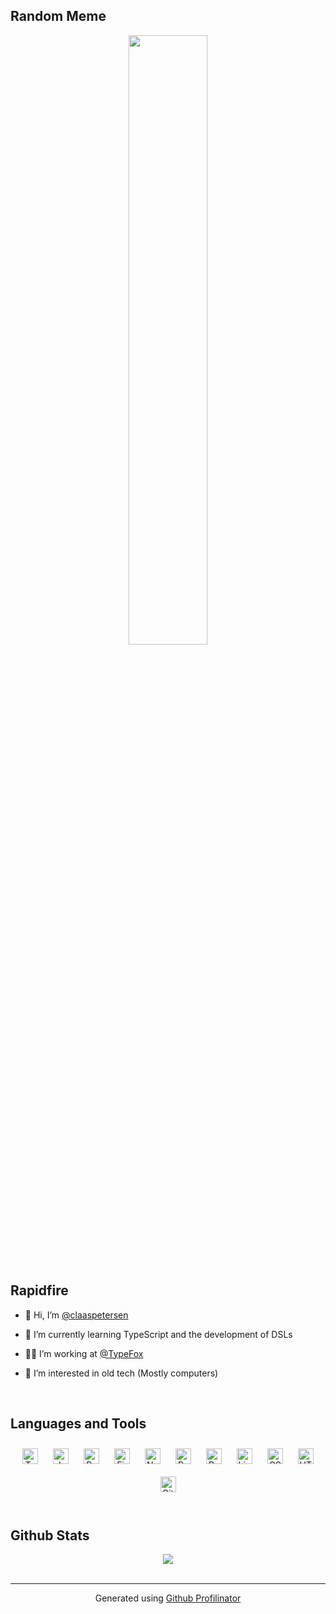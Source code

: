 ## Random Meme  
  

<div align="center">
<img src="https://random-memer.herokuapp.com/" align="center" height="50%" width="50%" />
</div>  
  

<br/>  


## Rapidfire  
- 👋 Hi, I’m [@claaspetersen](https://github.com/claaspetersen)  
  

- 🌱 I’m currently learning TypeScript and the development of DSLs  
  

- 👨‍💻 I’m working at [@TypeFox](https://github.com/TypeFox)  
  

- 💾 I’m interested in old tech (Mostly computers)  
  

<br/>  


## Languages and Tools  
<div align="center">  
<img style="margin: 10px" src="https://profilinator.rishav.dev/skills-assets/typescript-original.svg" alt="TypeScript" height="25" />  
<img style="margin: 10px" src="https://profilinator.rishav.dev/skills-assets/javascript-original.svg" alt="JavaScript" height="25" />  
<img style="margin: 10px" src="https://profilinator.rishav.dev/skills-assets/react-original-wordmark.svg" alt="React" height="25" />  
<img style="margin: 10px" src="https://profilinator.rishav.dev/skills-assets/firebase.png" alt="Firebase" height="25" />  
<img style="margin: 10px" src="https://profilinator.rishav.dev/skills-assets/nodejs-original-wordmark.svg" alt="Node.js" height="25" />  
<img style="margin: 10px" src="https://profilinator.rishav.dev/skills-assets/python-original.svg" alt="Python" height="25" />  
<img style="margin: 10px" src="https://profilinator.rishav.dev/skills-assets/raspberrypi.png" alt="Raspberry Pi" height="25" />  
<img style="margin: 10px" src="https://profilinator.rishav.dev/skills-assets/linux-original.svg" alt="Linux" height="25" />  
<img style="margin: 10px" src="https://profilinator.rishav.dev/skills-assets/css3-original-wordmark.svg" alt="CSS3" height="25" />  
<img style="margin: 10px" src="https://profilinator.rishav.dev/skills-assets/html5-original-wordmark.svg" alt="HTML5" height="25" />  
<img style="margin: 10px" src="https://profilinator.rishav.dev/skills-assets/git-scm-icon.svg" alt="Git" height="25" />  
</div>  

<br/>  


## Github Stats  
<div align="center"><img src="https://github-readme-stats.vercel.app/api?username=claaspetersen&show_icons=true&count_private=true&hide_border=true" align="center" /></div>
<br />

----
<div align="center">Generated using <a href="https://profilinator.rishav.dev/" target="_blank">Github Profilinator</a></div>

<!---
claaspetersen/claaspetersen is a ✨ special ✨ repository because its `README.md` (this file) appears on your GitHub profile.
You can click the Preview link to take a look at your changes.
--->
